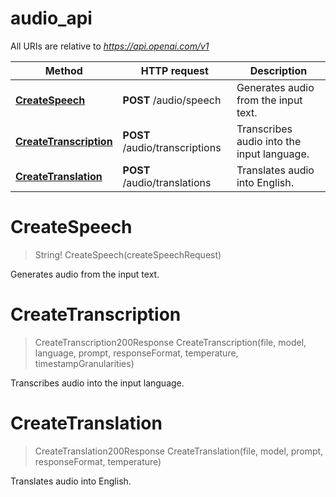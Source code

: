 # audio_api

All URIs are relative to *https://api.openai.com/v1*

Method | HTTP request | Description
------------- | ------------- | -------------
[**CreateSpeech**](audio_api.md#CreateSpeech) | **POST** /audio/speech | Generates audio from the input text.
[**CreateTranscription**](audio_api.md#CreateTranscription) | **POST** /audio/transcriptions | Transcribes audio into the input language.
[**CreateTranslation**](audio_api.md#CreateTranslation) | **POST** /audio/translations | Translates audio into English.


<a name="CreateSpeech"></a>
# **CreateSpeech**
> String! CreateSpeech(createSpeechRequest)

Generates audio from the input text.
<a name="CreateTranscription"></a>
# **CreateTranscription**
> CreateTranscription200Response CreateTranscription(file, model, language, prompt, responseFormat, temperature, timestampGranularities)

Transcribes audio into the input language.
<a name="CreateTranslation"></a>
# **CreateTranslation**
> CreateTranslation200Response CreateTranslation(file, model, prompt, responseFormat, temperature)

Translates audio into English.
